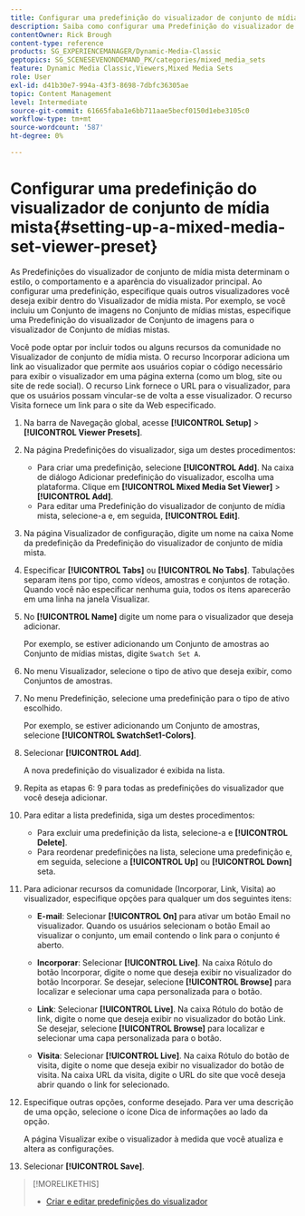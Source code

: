 ```yaml
---
title: Configurar uma predefinição do visualizador de conjunto de mídia mista
description: Saiba como configurar uma Predefinição do visualizador de conjunto de mídia mista no Adobe Dynamic Media Classic.
contentOwner: Rick Brough
content-type: reference
products: SG_EXPERIENCEMANAGER/Dynamic-Media-Classic
geptopics: SG_SCENESEVENONDEMAND_PK/categories/mixed_media_sets
feature: Dynamic Media Classic,Viewers,Mixed Media Sets
role: User
exl-id: d41b30e7-994a-43f3-8698-7dbfc36305ae
topic: Content Management
level: Intermediate
source-git-commit: 61665faba1e6bb711aae5becf0150d1ebe3105c0
workflow-type: tm+mt
source-wordcount: '587'
ht-degree: 0%

---
```


# Configurar uma predefinição do visualizador de conjunto de mídia mista{#setting-up-a-mixed-media-set-viewer-preset}

As Predefinições do visualizador de conjunto de mídia mista determinam o estilo, o comportamento e a aparência do visualizador principal. Ao configurar uma predefinição, especifique quais outros visualizadores você deseja exibir dentro do Visualizador de mídia mista. Por exemplo, se você incluiu um Conjunto de imagens no Conjunto de mídias mistas, especifique uma Predefinição do visualizador de Conjunto de imagens para o visualizador de Conjunto de mídias mistas.

Você pode optar por incluir todos ou alguns recursos da comunidade no Visualizador de conjunto de mídia mista. O recurso Incorporar adiciona um link ao visualizador que permite aos usuários copiar o código necessário para exibir o visualizador em uma página externa (como um blog, site ou site de rede social). O recurso Link fornece o URL para o visualizador, para que os usuários possam vincular-se de volta a esse visualizador. O recurso Visita fornece um link para o site da Web especificado.

1. Na barra de Navegação global, acesse **[!UICONTROL Setup]** > **[!UICONTROL Viewer Presets]**.
1. Na página Predefinições do visualizador, siga um destes procedimentos:

   * Para criar uma predefinição, selecione **[!UICONTROL Add]**. Na caixa de diálogo Adicionar predefinição do visualizador, escolha uma plataforma. Clique em **[!UICONTROL Mixed Media Set Viewer]** > **[!UICONTROL Add]**.
   * Para editar uma Predefinição do visualizador de conjunto de mídia mista, selecione-a e, em seguida, **[!UICONTROL Edit]**.

1. Na página Visualizador de configuração, digite um nome na caixa Nome da predefinição da Predefinição do visualizador de conjunto de mídia mista.
1. Especificar **[!UICONTROL Tabs]** ou **[!UICONTROL No Tabs]**. Tabulações separam itens por tipo, como vídeos, amostras e conjuntos de rotação. Quando você não especificar nenhuma guia, todos os itens aparecerão em uma linha na janela Visualizar.
1. No **[!UICONTROL Name]** digite um nome para o visualizador que deseja adicionar.

   Por exemplo, se estiver adicionando um Conjunto de amostras ao Conjunto de mídias mistas, digite `Swatch Set A`.

1. No menu Visualizador, selecione o tipo de ativo que deseja exibir, como Conjuntos de amostras.
1. No menu Predefinição, selecione uma predefinição para o tipo de ativo escolhido.

   Por exemplo, se estiver adicionando um Conjunto de amostras, selecione **[!UICONTROL SwatchSet1-Colors]**.

1. Selecionar **[!UICONTROL Add]**.

   A nova predefinição do visualizador é exibida na lista.

1. Repita as etapas 6: 9 para todas as predefinições do visualizador que você deseja adicionar.
1. Para editar a lista predefinida, siga um destes procedimentos:

   * Para excluir uma predefinição da lista, selecione-a e **[!UICONTROL Delete]**.
   * Para reordenar predefinições na lista, selecione uma predefinição e, em seguida, selecione a **[!UICONTROL Up]** ou **[!UICONTROL Down]** seta.

1. Para adicionar recursos da comunidade (Incorporar, Link, Visita) ao visualizador, especifique opções para qualquer um dos seguintes itens:

   * **E-mail**: Selecionar **[!UICONTROL On]** para ativar um botão Email no visualizador. Quando os usuários selecionam o botão Email ao visualizar o conjunto, um email contendo o link para o conjunto é aberto.

   * **Incorporar**: Selecionar **[!UICONTROL Live]**. Na caixa Rótulo do botão Incorporar, digite o nome que deseja exibir no visualizador do botão Incorporar. Se desejar, selecione **[!UICONTROL Browse]** para localizar e selecionar uma capa personalizada para o botão.

   * **Link**: Selecionar **[!UICONTROL Live]**. Na caixa Rótulo do botão de link, digite o nome que deseja exibir no visualizador do botão Link. Se desejar, selecione **[!UICONTROL Browse]** para localizar e selecionar uma capa personalizada para o botão.

   * **Visita**: Selecionar **[!UICONTROL Live]**. Na caixa Rótulo do botão de visita, digite o nome que deseja exibir no visualizador do botão de visita. Na caixa URL da visita, digite o URL do site que você deseja abrir quando o link for selecionado.

1. Especifique outras opções, conforme desejado. Para ver uma descrição de uma opção, selecione o ícone Dica de informações ao lado da opção.

   A página Visualizar exibe o visualizador à medida que você atualiza e altera as configurações.

1. Selecionar **[!UICONTROL Save]**.

>[!MORELIKETHIS]
>
>* [Criar e editar predefinições do visualizador](application-setup.md#adding_and_editing_viewer_presets)
